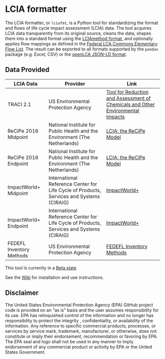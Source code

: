 # LCIA formatter
The LCIA formatter, or `lciafmt`, is a Python tool for standardizing the format and flows of life cycle impact assessment (LCIA) data. The tool acquires LCIA data transparently from its original 
source, cleans the data, shapes them into a standard format using the [LCIAmethod format](./format%20specs/LCIAmethod.md), and optionally applies flow mappings as defined in the [Federal LCA Commons Elementary Flow List](https://github.com/USEPA/Federal-LCA-Commons-Elementary-Flow-List). The result can be exported to all formats supported by the
`pandas` package (e.g. Excel, CSV) or the [openLCA JSON-LD format](https://github.com/GreenDelta/olca-schema).

## Data Provided
|LCIA Data|Provider|Link|
|---|---|---|
|TRACI 2.1|US Environmental Protection Agency|[Tool for Reduction and Assessment of Chemicals and Other Environmental Impacts](https://www.epa.gov/chemical-research/tool-reduction-and-assessment-chemicals-and-other-environmental-impacts-traci)|
|ReCiPe 2016 Midpoint|National Institute for Public Health and the Environment (The Netherlands)|[LCIA: the ReCiPe Model](https://www.rivm.nl/en/life-cycle-assessment-lca/recipe)|
|ReCiPe 2016 Endpoint|National Institute for Public Health and the Environment (The Netherlands)|[LCIA: the ReCiPe Model](https://www.rivm.nl/en/life-cycle-assessment-lca/recipe)|
|ImpactWorld+ Midpoint|International Reference Center for Life Cycle of Products, Services and Systems (CIRAIG)|[ImpactWorld+](http://www.impactworldplus.org/en/team.php)|
|ImpactWorld+ Endpoint|International Reference Center for Life Cycle of Products, Services and Systems (CIRAIG)|[ImpactWorld+](http://www.impactworldplus.org/en/team.php)|
|FEDEFL Inventory Methods|US Environmental Protection Agency|[FEDEFL Inventory Methods](https://github.com/USEPA/LCIAformatter/wiki/Inventory-Methods)|

This tool is currently in a [Beta state](https://en.wikipedia.org/wiki/Software_release_life_cycle#Beta)

See the [Wiki](https://github.com/USEPA/LCIAformatter/wiki/) for installation and use instructions.

## Disclaimer
The United States Environmental Protection Agency (EPA) GitHub project code is provided on an "as is" basis
 and the user assumes responsibility for its use.  EPA has relinquished control of the information and no longer
  has responsibility to protect the integrity , confidentiality, or availability of the information.  Any
   reference to specific commercial products, processes, or services by service mark, trademark, manufacturer,
    or otherwise, does not constitute or imply their endorsement, recommendation or favoring by EPA.  The EPA seal
     and logo shall not be used in any manner to imply endorsement of any commercial product or activity by EPA or
      the United States Government.

